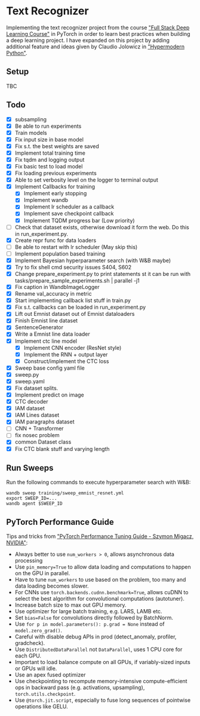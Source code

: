 # Text Recognizer
Implementing the text recognizer project from the course ["Full Stack Deep Learning Course"](https://fullstackdeeplearning.com/march2019) in PyTorch in order to learn best practices when building a deep learning project. I have expanded on this project by adding additional feature and ideas given by Claudio Jolowicz in ["Hypermodern Python"](https://cjolowicz.github.io/posts/hypermodern-python-01-setup/).


## Setup

TBC

## Todo
- [x] subsampling
- [x] Be able to run experiments
- [x] Train models
- [x] Fix input size in base model
- [x] Fix s.t. the best weights are saved
- [x] Implement total training time
- [x] Fix tqdm and logging output
- [x] Fix basic test to load model
- [x] Fix loading previous experiments
- [x] Able to set verbosity level on the logger to terminal output
- [x] Implement Callbacks for training
    - [x] Implement early stopping
    - [x] Implement wandb
    - [x] Implement lr scheduler as a callback
    - [x] Implement save checkpoint callback
    - [x] Implement TQDM progress bar (Low priority)
- [ ] Check that dataset exists, otherwise download it form the web. Do this in run_experiment.py.
- [x] Create repr func for data loaders
- [ ] Be able to restart with lr scheduler (May skip this)
- [ ] Implement population based training
- [x] Implement Bayesian hyperparameter search (with W&B maybe)
- [x] Try to fix shell cmd security issues S404, S602
- [x] Change prepare_experiment.py to print statements st it can be run with tasks/prepare_sample_experiments.sh | parallel -j1
- [x] Fix caption in WandbImageLogger
- [x] Rename val_accuracy in metric
- [x] Start implementing callback list stuff in train.py
- [x] Fix s.t. callbacks can be loaded in run_experiment.py
- [x] Lift out Emnist dataset out of Emnist dataloaders
- [x] Finish Emnist line dataset
- [x] SentenceGenerator
- [x] Write a Emnist line data loader
- [x] Implement ctc line model
    - [x] Implement CNN encoder (ResNet style)
    - [x] Implement the RNN + output layer
    - [x] Construct/implement the CTC loss
- [x] Sweep base config yaml file
- [x] sweep.py
- [x] sweep.yaml
- [x] Fix dataset splits.
- [x] Implement predict on image
- [x] CTC decoder
- [x] IAM dataset
- [x] IAM Lines dataset
- [x] IAM paragraphs dataset
- [ ] CNN + Transformer
- [ ] fix nosec problem
- [x] common Dataset class
- [x] Fix CTC blank stuff and varying length

## Run Sweeps
 Run the following commands to execute hyperparameter search with W&B:

```
wandb sweep training/sweep_emnist_resnet.yml
export SWEEP_ID=...
wandb agent $SWEEP_ID

```

## PyTorch Performance Guide
Tips and tricks from ["PyTorch Performance Tuning Guide - Szymon Migacz, NVIDIA"](https://www.youtube.com/watch?v=9mS1fIYj1So&t=125s):

* Always better to use `num_workers > 0`, allows asynchronous data processing
* Use `pin_memory=True` to allow data loading and computations to happen on the GPU in parallel.
* Have to tune `num_workers` to use based on the problem, too many and data loading becomes slower.
* For CNNs use `torch.backends.cudnn.benchmark=True`, allows cuDNN to select the best algorithm for convolutional computations (autotuner).
* Increase batch size to max out GPU memory.
* Use optimizer for large batch training, e.g. LARS, LAMB etc.
* Set `bias=False` for convolutions directly followed by BatchNorm.
* Use `for p in model.parameters(): p.grad = None` instead of `model.zero_grad()`.
* Careful with disable debug APIs in prod (detect_anomaly, profiler, gradcheck).
* Use `DistributedDataParallel` not `DataParallel`, uses 1 CPU core for each GPU.
* Important to load balance compute on all GPUs, if variably-sized inputs or GPUs will idle.
* Use an apex fused optimizer
* Use checkpointing to recompute memory-intensive compute-efficient ops in backward pass (e.g. activations, upsampling), `torch.utils.checkpoint`.
* Use `@torch.jit.script`, especially to fuse long sequences of pointwise operations like GELU.
